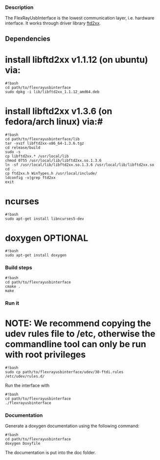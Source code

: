 ### Description ###
The FlexRayUsbInterface is the lowest communication layer, i.e. hardware interface.
It works through driver library [ftd2xx](http://www.ftdichip.com/Drivers/D2XX.htm).

## Dependencies ##
# install libftd2xx v1.1.12 (on ubuntu) via: #
```
#!bash
cd path/to/flexrayusbinterface
sudo dpkg -i lib/libftd2xx_1.1.12_amd64.deb
```
# install libftd2xx v1.3.6 (on fedora/arch linux) via:#
```
#!bash
cd path/to/flexrayusbinterface/lib
tar -xvzf libftd2xx-x86_64-1.3.6.tgz 
cd release/build
sudo -s
cp libftd2xx.* /usr/local/lib
chmod 0755 /usr/local/lib/libftd2xx.so.1.3.6
ln -sf /usr/local/lib/libftd2xx.so.1.3.6 /usr/local/lib/libftd2xx.so
cd ..
cp ftd2xx.h WinTypes.h /usr/local/include/
ldconfig -v|grep ftd2xx
exit
```
# ncurses #
```
#!bash
sudo apt-get install libncurses5-dev 
```
# doxygen OPTIONAL
```
#!bash
sudo apt-get install doxygen
```
### Build steps ###

```
#!bash
cd path/to/flexrayusbinterface
cmake .
make
```

### Run it ###
# NOTE: We recommend copying the udev rules file to /etc, otherwise the commandline tool can only be run with root privileges
```
#!bash
sudo cp path/to/flexrayusbinterface/udev/30-ftdi.rules /etc/udev/rules.d/
```
Run the interface with
```
#!bash
cd path/to/flexrayusbinterface
./flexrayusbinterface

```
### Documentation ###
Generate a doxygen documentation using the following command:
```
#!bash
cd path/to/flexrayusbinterface
doxygen Doxyfile
```
The documentation is put into the doc folder.